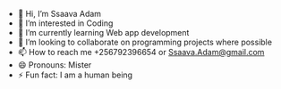 - 👋 Hi, I’m Ssaava Adam
- 👀 I’m interested in Coding
- 🌱 I’m currently learning Web app development
- 💞️ I’m looking to collaborate on programming projects where possible
- 📫 How to reach me +256792396654 or Ssaava.Adam@gmail.com
- 😄 Pronouns: Mister
- ⚡ Fun fact: I am a human being

<!---
Ssaava-Adam/Ssaava-Adam is a ✨ special ✨ repository because its `README.md` (this file) appears on your GitHub profile.
You can click the Preview link to take a look at your changes.
--->
